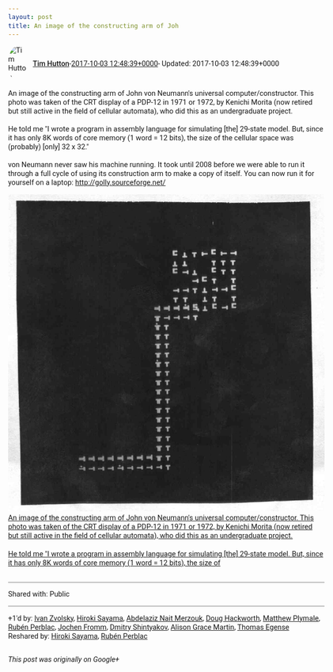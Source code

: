 ```yaml
---
layout: post
title: An image of the constructing arm of Joh
---
```


<html><head><meta charset="utf-8"><title>An image of the constructing arm of John von Neumann&amp;#39;s universal computer...</title><style>body {font: 11pt Roboto, Arial, sans-serif; max-width: 640px; margin: 24px;}.author-photo {border-radius: 50%; margin-right: 10px; width: 40px;}.author {font-weight: 500;}.main-content {margin: 15px 0 15px;}.post-title {font-weight: bold;}.location {display: block; margin-top: 15px;}.location img {float: left; margin-right: 5px; width: 20px;}.media-link {display: inline-block; max-width: 100%; vertical-align: top;}.media-link p {margin-top: 5px; max-height: 4em; overflow: scroll;}.media {max-height: 100vh; max-width: 100%;}.video-placeholder {background: black; display: flex; height: 300px; max-width: 100%; width: 640px;}.play-icon {border-bottom: 30px solid transparent; border-left: 50px solid white; border-top: 30px solid transparent; color: white; margin: auto;}.album {max-height: 800px; overflow: scroll; width: calc(100vw - 48px);}.album .media-link {margin-right: 5px; max-width: 250px;}.album .media {max-height: 250px;}.link-embed {border-top: 1px solid lightgrey; display: block; margin-top: 20px;}.link-embed img {max-width: 100%;}.inline-link-embed {display: block;}.inline-link-embed img {vertical-align: middle;}.link-title {display: inline-block; font-size: medium; font-weight: 300; padding-left: 1em;}.reshare-attribution {display: block; font-weight: bold; margin-bottom: 10px;}.poll-image {margin-bottom: 5px; max-height: 300px; max-width: 500px;}.poll-choice {align-items: center; display: flex; margin-bottom: 5px; max-width: 500px;}.poll-choice-percentage {background-color: lightblue; height: 100%; left: 0; position: absolute; z-index: -1;}.poll-choice-selected {margin-right: 5px;}.poll-choice-results {border: 1px solid lightgray; border-radius: 5px; display: flex; line-height: 40px; overflow: hidden; padding: 0 8px; position: relative;}.poll-choice-results, .poll-choice-description {flex-grow: 1; margin-right: 10px;}.poll-choice-image {width: 100%;}.poll-choice-image, .poll-choice-image img {max-height: 40px; max-width: 100px;}.poll-choice-votes {max-height: 100px; overflow: auto;}.plus-entity-embed {color: black; display: block; text-decoration: none;}.plus-entity-embed-cover-photo {max-height: 300px; max-width: 100%;}.plus-entity-embed-info {padding: 0 1em 1em;}.plus-entity-embed-info h2 {font-weight: 500; margin: 10px 0;}.plus-entity-embed-info p {font-size: small; margin: 0;}.collection-owner-avatar {border-radius: 50%; border: 2px solid white; height: 40px; margin-top: -22px;}.visibility {padding: 1em 0; border-top: 1px solid grey;}.post-activity {padding: 1em 0; border-top: 1px solid grey;}.comments {border-top: 1px solid gray; padding-top: 1em;}.comment + .comment {margin-top: 1em;}.comment .media-link, .comment .inline-link-embed {margin-top: 5px;}</style></head><body><div style="margin-bottom:1em;"><div style="display:flex; align-items:center"><img class="author-photo" src="https://lh4.googleusercontent.com/-epo4ZZKNqEw/AAAAAAAAAAI/AAAAAAAAVSU/qu3LpcHEnoQ/s64-c/photo.jpg" alt="Tim Hutton"><a href="https://plus.google.com/+TimHutton" target="_blank" class="author">Tim Hutton</a> - <a target="_blank" href="https://plus.google.com/+TimHutton/posts/dYLSoF4nqgS">2017-10-03 12:48:39+0000</a><span> - Updated: 2017-10-03 12:48:39+0000</span></div><div class="main-content">An image of the constructing arm of John von Neumann&#39;s universal computer/constructor. This photo was taken of the CRT display of a PDP-12 in 1971 or 1972, by Kenichi Morita (now retired but still active in the field of cellular automata), who did this as an undergraduate project.<br><br>He told me &quot;I wrote a program in assembly language for simulating [the] 29-state model. But, since it has only 8K words of core memory (1 word = 12 bits), the size of the cellular space was (probably) [only] 32 x 32.&quot;<br><br>von Neumann never saw his machine running. It took until 2008 before we were able to run it through a full cycle of using its construction arm to make a copy of itself. You can now run it for yourself on a laptop: <a rel="nofollow" target="_blank" href="http://golly.sourceforge.net/" class="ot-anchor bidi_isolate" jslog="10929; track:click" dir="ltr">http://golly.sourceforge.net/</a></div><a href="/assets/constructor_arm_PDP12.png" target="_blank" class="media-link"><img src="/assets/constructor_arm_PDP12.png" alt="An image of the constructing arm of John von Neumann&#39;s universal computer/constructor. This photo was taken of the CRT display of a PDP-12 in 1971 or 1972, by Kenichi Morita (now retired but still active in the field of cellular automata), who did this as an undergraduate project.



He told me &quot;I wrote a program in assembly language for simulating [the] 29-state model. But, since it has only 8K words of core memory (1 word = 12 bits), the size of" class="media"><p>An image of the constructing arm of John von Neumann&#39;s universal computer/constructor. This photo was taken of the CRT display of a PDP-12 in 1971 or 1972, by Kenichi Morita (now retired but still active in the field of cellular automata), who did this as an undergraduate project.



He told me &quot;I wrote a program in assembly language for simulating [the] 29-state model. But, since it has only 8K words of core memory (1 word = 12 bits), the size of</p></a></div><div class="visibility">Shared with: Public</div><div class="post-activity"><div class="plus-oners">+1'd by: <a href="https://plus.google.com/110973063220214963934">Ivan Zvolsky</a>, <a href="https://plus.google.com/108656957140823938500">Hiroki Sayama</a>, <a href="https://plus.google.com/114982179961753756261">Abdelaziz Nait Merzouk</a>, <a href="https://plus.google.com/111750881748363551870">Doug Hackworth</a>, <a href="https://plus.google.com/103253481591130828549">Matthew Plymale</a>, <a href="https://plus.google.com/+RubénPerblac">Rubén Perblac</a>, <a href="https://plus.google.com/+JochenFromm">Jochen Fromm</a>, <a href="https://plus.google.com/116542359168957860292">Dmitry Shintyakov</a>, <a href="https://plus.google.com/118320887831309218676">Alison Grace Martin</a>, <a href="https://plus.google.com/+ThomasEgense">Thomas Egense</a></div><div class="resharers">Reshared by: <a href="https://plus.google.com/108656957140823938500">Hiroki Sayama</a>, <a href="https://plus.google.com/+RubénPerblac">Rubén Perblac</a></div></div></body></html>

<i>This post was originally on Google+</i>